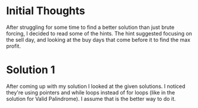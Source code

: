 # Initial Thoughts

After struggling for some time to find a better solution than just brute forcing, I decided to read some of the hints.
The hint suggested focusing on the sell day, and looking at the buy days that come before it to find the max profit.

# Solution 1

After coming up with my solution I looked at the given solutions. I noticed they're using pointers and while loops
instead of for loops (like in the solution for Valid Palindrome). I assume that is the better way to do it.